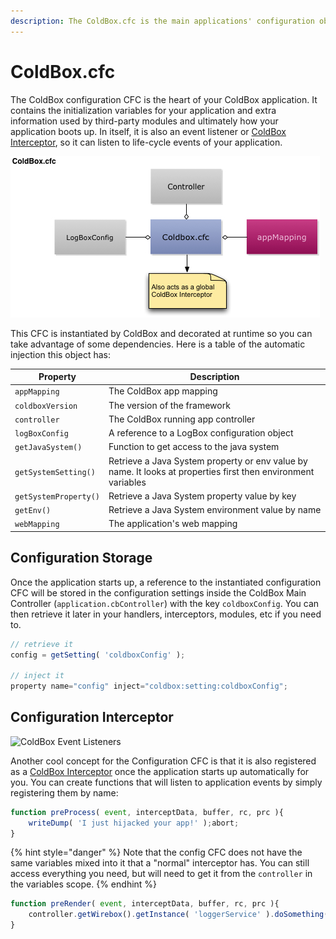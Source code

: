 ```yaml
---
description: The ColdBox.cfc is the main applications' configuration object.
---
```


# ColdBox.cfc

The ColdBox configuration CFC is the heart of your ColdBox application. It contains the initialization variables for your application and extra information used by third-party modules and ultimately how your application boots up. In itself, it is also an event listener or [ColdBox Interceptor](configuration-directives/interceptors.md), so it can listen to life-cycle events of your application.



![ColdBox.cfc EcoSystem](../../../.gitbook/assets/coldbox-cfc.jpg)

This CFC is instantiated by ColdBox and decorated at runtime so you can take advantage of some dependencies.  Here is a table of the automatic injection this object has:

| **Property**          | **Description**                                                                                               |
| --------------------- | ------------------------------------------------------------------------------------------------------------- |
| `appMapping`          | The ColdBox app mapping                                                                                       |
| `coldboxVersion`      | The version of the framework                                                                                  |
| `controller`          | The ColdBox running app controller                                                                            |
| `logBoxConfig`        | A reference to a LogBox configuration object                                                                  |
| `getJavaSystem()`     | Function to get access to the java system                                                                     |
| `getSystemSetting()`  | Retrieve a Java System property or env value by name. It looks at properties first then environment variables |
| `getSystemProperty()` | Retrieve a Java System property value by key                                                                  |
| `getEnv()`            | Retrieve a Java System environment value by name                                                              |
| `webMapping`          | The application's web mapping                                                                                 |



## Configuration Storage

Once the application starts up, a reference to the instantiated configuration CFC will be stored in the configuration settings inside the ColdBox Main Controller (`application.cbController`) with the key `coldboxConfig`. You can then retrieve it later in your handlers, interceptors, modules, etc if you need to.

```javascript
// retrieve it
config = getSetting( 'coldboxConfig' );

// inject it
property name="config" inject="coldbox:setting:coldboxConfig";
```

## Configuration Interceptor

![ColdBox Event Listeners](../../../.gitbook/assets/eventdriven.jpg)

Another cool concept for the Configuration CFC is that it is also registered as a [ColdBox Interceptor](../../../the-basics/interceptors/) once the application starts up automatically for you.  You can create functions that will listen to application events by simply registering them by name:

```javascript
function preProcess( event, interceptData, buffer, rc, prc ){
    writeDump( 'I just hijacked your app!' );abort;
}
```

{% hint style="danger" %}
Note that the config CFC does not have the same variables mixed into it that a "normal" interceptor has. You can still access everything you need, but will need to get it from the `controller` in the variables scope.
{% endhint %}

```javascript
function preRender( event, interceptData, buffer, rc, prc ){
    controller.getWirebox().getInstance( 'loggerService' ).doSomething();
}
```

